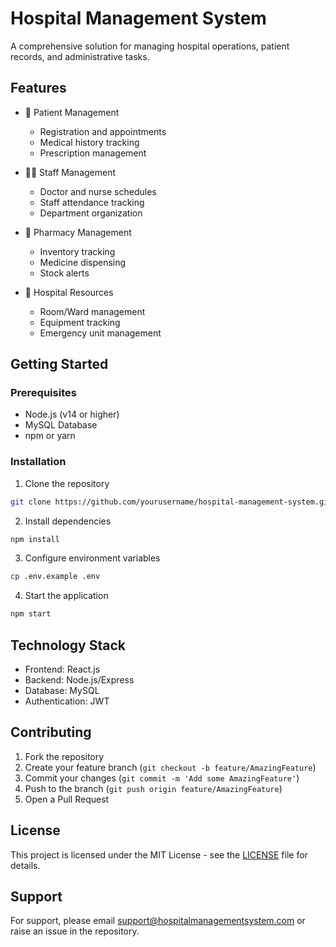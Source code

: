 # Hospital Management System

A comprehensive solution for managing hospital operations, patient records, and administrative tasks.

## Features

- 👥 Patient Management
  - Registration and appointments
  - Medical history tracking
  - Prescription management
  
- 👨‍⚕️ Staff Management
  - Doctor and nurse schedules
  - Staff attendance tracking
  - Department organization

- 💊 Pharmacy Management
  - Inventory tracking
  - Medicine dispensing
  - Stock alerts

- 🏥 Hospital Resources
  - Room/Ward management
  - Equipment tracking
  - Emergency unit management

## Getting Started

### Prerequisites
- Node.js (v14 or higher)
- MySQL Database
- npm or yarn

### Installation
1. Clone the repository
```bash
git clone https://github.com/yourusername/hospital-management-system.git
```

2. Install dependencies
```bash
npm install
```

3. Configure environment variables
```bash
cp .env.example .env
```

4. Start the application
```bash
npm start
```

## Technology Stack

- Frontend: React.js
- Backend: Node.js/Express
- Database: MySQL
- Authentication: JWT

## Contributing

1. Fork the repository
2. Create your feature branch (`git checkout -b feature/AmazingFeature`)
3. Commit your changes (`git commit -m 'Add some AmazingFeature'`)
4. Push to the branch (`git push origin feature/AmazingFeature`)
5. Open a Pull Request

## License

This project is licensed under the MIT License - see the [LICENSE](LICENSE) file for details.

## Support

For support, please email support@hospitalmanagementsystem.com or raise an issue in the repository.

